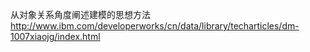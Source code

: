 从对象关系角度阐述建模的思想方法
http://www.ibm.com/developerworks/cn/data/library/techarticles/dm-1007xiaojg/index.html